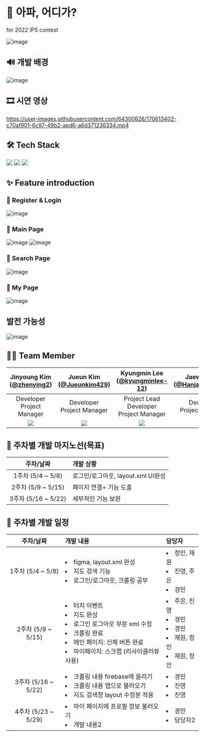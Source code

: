 # 👣 아파, 어디가?
for 2022 IPS contest

![image](https://user-images.githubusercontent.com/64300626/170614707-2ad76134-3d76-4e4c-9052-c09e19dd4d1c.png)


## 🔊 개발 배경
![image](https://user-images.githubusercontent.com/64300626/170614472-3e96b412-ffce-4214-938d-c7734f7a3b21.png)


## 🎞 시연 영상
https://user-images.githubusercontent.com/64300626/170613402-c70af901-6c97-49b2-aed6-a6d371236334.mp4


## 🛠 Tech Stack
<img src="https://img.shields.io/badge/AndroidStudio-3DDC84?style=flat-square&logo=androidstudio&logoColor=white"/></a>
<img src="https://img.shields.io/badge/Firebase-FFCA28?style=flat-square&logo=Firebase&logoColor=white"/></a>
<img src="https://img.shields.io/badge/Python-3766AB?style=flat-square&logo=Python&logoColor=white"/></a>

## ✨ Feature introduction
### 🔸 Register & Login
![image](https://user-images.githubusercontent.com/64300626/170615106-31d3551b-b8d8-4d26-9733-6cf9eafa443f.png)


### 🔸 Main Page
![image](https://user-images.githubusercontent.com/64300626/170615161-ef1543fd-a59c-4643-b49c-6fc7cf99401d.png)
![image](https://user-images.githubusercontent.com/64300626/170615189-21001582-f15e-45f9-9343-e62797e93e0f.png)


### 🔸 Search Page
![image](https://user-images.githubusercontent.com/64300626/170615204-4c08c933-ab28-4cc1-a947-a8b7b772049e.png)

### 🔸 My Page
![image](https://user-images.githubusercontent.com/64300626/170615218-3e26b393-e8ba-48c6-9957-0d0e0fa8ffc4.png)

## 발전 가능성
![image](https://user-images.githubusercontent.com/64300626/170615279-db2482bc-6005-49c5-a5d9-dd170bf994d0.png)


## 🙆‍♀ Team Member 
|Jinyoung Kim<br/>([@zhenying2](https://github.com/zhenying2))|Jueun Kim<br/>([@Jueunkim429](https://github.com/Jueunkim429))|Kyungmin Lee<br/>([@kyungminlee-12](https://github.com/kyungminlee-12))|Jaewon Han<br/>([@Hanjaewon0215](https://github.com/Hanjaewon0215))|Jungin Hong<br/>([@hongjungin](https://github.com/hongjungin))|
|:----------:|:----------:|:----------:|:----------:|:----------:|
|Developer<br/>Project Manager|Developer<br/>Project Manager|Project Lead<br/>Developer<br/>Project Manager|Developer<br/>Project Manager|Developer<br/>Project Manager|
|![](https://github.com/zhenying2.png)|![](https://github.com/Jueunkim429.png)|![](https://github.com/kyungminlee-12.png)|![](https://github.com/hongjungin.png)|![](https://github.com/Hanjaewon0215.png)|


## 💚 주차별 개발 마지노선(목표)
| 주차/날짜 | 개발 상황 |
|:----------:|:----------|
| 1주차 (5/4 ~ 5/8)|로그인/로그아웃, layout.xml UI완성|
| 2주차 (5/9 ~ 5/15)|페이지 연결+ 기능 도출|
| 3주차 (5/16 ~ 5/22)|세부적인 기능 보완|

## 💙 주차별 개발 일정
| 주차/날짜 | 개발 내용 | 담당자 |
|:----------:|:----------|:----------|
| 1주차 (5/4 ~ 5/8)| <li>figma, layout.xml 완성</li><li>지도 검색 기능</li> <li>로그인/로그아웃, 크롤링 공부</li> | <li>정인, 재원</li> <li>진영, 주은</li> <li>경민</li> |
| 2주차 (5/9 ~ 5/15)| <li>터치 이벤트</li><li>지도 완성</li><li>로그인 로그아웃 부분 xml 수정</li><li>크롤링 완료</li> <li>메인 페이지: 신체 버튼 완료</li><li>마이페이지: 스크랩 (리사이클러뷰 사용) </li>| <li>주은, 진영</li> <li>경민</li><li>경민</li><li>재원, 정인</li><li>재원, 정인</li> |
| 3주차 (5/16 ~ 5/22)| <li>크롤링 내용 firebase에 올리기</li><li>크롤링 내용 앱으로 불러오기</li><li>지도 검색창 layout 수정본 적용</li> | <li>경민</li> <li>진영</li><li>진영</li> |
| 4주차 (5/23 ~ 5/29)| <li>마이 페이지에 프로필 정보 불러오기</li><li>개발 내용2</li> | <li>경민</li> <li>담당자2</li> |
